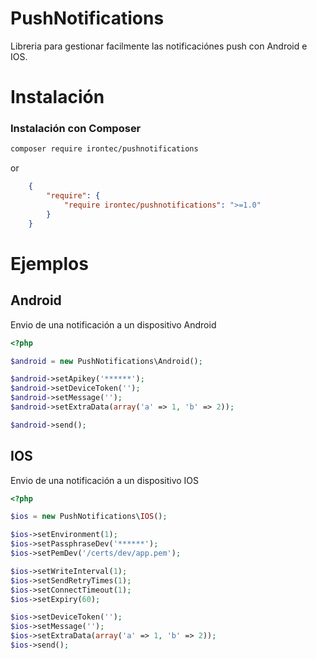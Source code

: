 PushNotifications
=================

Libreria para gestionar facilmente las notificaciónes push con Android e IOS.

Instalación
===========

### Instalación con Composer

````sh
composer require irontec/pushnotifications
````

or
````json
    {
        "require": {
            "require irontec/pushnotifications": ">=1.0"
        }
    }
````

# Ejemplos

## Android

Envio de una notificación a un dispositivo Android

````php
<?php

$android = new PushNotifications\Android();

$android->setApikey('******');
$android->setDeviceToken('');
$android->setMessage('');
$android->setExtraData(array('a' => 1, 'b' => 2));

$android->send();

````

## IOS

Envio de una notificación a un dispositivo IOS

````php
<?php

$ios = new PushNotifications\IOS();

$ios->setEnvironment(1);
$ios->setPassphraseDev('******');
$ios->setPemDev('/certs/dev/app.pem');

$ios->setWriteInterval(1);
$ios->setSendRetryTimes(1);
$ios->setConnectTimeout(1);
$ios->setExpiry(60);

$ios->setDeviceToken('');
$ios->setMessage('');
$ios->setExtraData(array('a' => 1, 'b' => 2));
$ios->send();

````